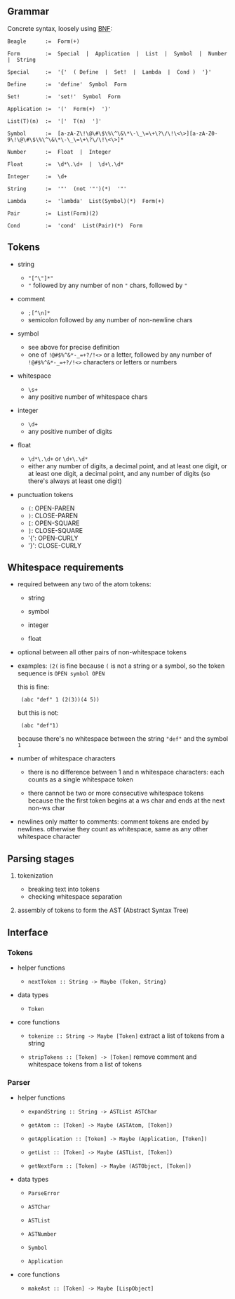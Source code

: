 
## Grammar ##

Concrete syntax, loosely using [BNF](http://en.wikipedia.org/wiki/Backus%E2%80%93Naur_Form):

    Beagle      :=  Form(+)
    
    Form        :=  Special  |  Application  |  List  |  Symbol  |  Number  |  String
    
    Special     :=  '{'  ( Define  |  Set!  |  Lambda  |  Cond )  '}'
    
    Define      :=  'define'  Symbol  Form
    
    Set!        :=  'set!'  Symbol  Form
    
    Application :=  '('  Form(+)  ')' 
    
    List(T)(n)  :=  '['  T(n)  ']'
    
    Symbol      :=  [a-zA-Z\!\@\#\$\%\^\&\*\-\_\=\+\?\/\!\<\>][a-zA-Z0-9\!\@\#\$\%\^\&\*\-\_\=\+\?\/\!\<\>]*
    
    Number      :=  Float  |  Integer
    
    Float       :=  \d*\.\d+  |  \d+\.\d*
    
    Integer     :=  \d+
    
    String      :=  '"'  (not '"')(*)  '"'
    
    Lambda      :=  'lambda'  List(Symbol)(*)  Form(+)
    
    Pair        :=  List(Form)(2)
    
    Cond        :=  'cond'  List(Pair)(*)  Form



## Tokens ##

 - string  

   - `"[^\"]*"`
   - `"` followed by any number of non `"` chars, followed by `"`

 - comment 

   - `;[^\n]*`
   - semicolon followed by any number of non-newline chars

 - symbol

   - see above for precise definition
   - one of `!@#$%^&*-_=+?/!<>` or a letter, followed by any number of `!@#$%^&*-_=+?/!<>`
     characters or letters or numbers

 - whitespace

   - `\s+`
   - any positive number of whitespace chars

 - integer

   - `\d+`
   - any positive number of digits

 - float

   - `\d*\.\d+` or `\d+\.\d*`
   - either any number of digits, a decimal point, and at least one digit, or
     at least one digit, a decimal point, and any number of digits (so there's
     always at least one digit)

 - punctuation tokens

   - `(`:  OPEN-PAREN
   - `)`:  CLOSE-PAREN
   - `[`:  OPEN-SQUARE
   - `]`:  CLOSE-SQUARE
   - '{':  OPEN-CURLY
   - '}':  CLOSE-CURLY


## Whitespace requirements ##

 - required between any two of the atom tokens:

   - string
 
   - symbol

   - integer

   - float

 - optional between all other pairs of non-whitespace tokens

 - examples: `(2(` is fine because `(` is not a string or
   a symbol, so the token sequence is `OPEN symbol OPEN`

   this is fine:

        (abc "def" 1 (2(3))(4 5))

   but this is not:

        (abc "def"1)

   because there's no whitespace between the string `"def"` and the symbol `1`

 - number of whitespace characters

   - there is no difference between 1 and n whitespace characters:  each counts
     as a single whitespace token

   - there cannot be two or more consecutive whitespace tokens because
     the the first token begins at a ws char and ends at the next non-ws char

 - newlines only matter to comments:  comment tokens are ended by newlines. 
   otherwise they count as whitespace, same as any other whitespace character



## Parsing stages ##

 1. tokenization
    - breaking text into tokens
    - checking whitespace separation

 2. assembly of tokens to form the AST (Abstract Syntax Tree)


## Interface ##

### Tokens ###

 - helper functions

   - `nextToken :: String -> Maybe (Token, String)`

 - data types
  
   - `Token`

 - core functions

   - `tokenize :: String -> Maybe [Token]`
      extract a list of tokens from a string

   - `stripTokens :: [Token] -> [Token]`
      remove comment and whitespace tokens from a list of tokens
   

### Parser ###

 - helper functions
 
   - `expandString :: String -> ASTList ASTChar`
  
   - `getAtom :: [Token] -> Maybe (ASTAtom, [Token])`

   - `getApplication :: [Token] -> Maybe (Application, [Token])`
 
   - `getList :: [Token] -> Maybe (ASTList, [Token])`

   - `getNextForm :: [Token] -> Maybe (ASTObject, [Token])`

 - data types

   - `ParseError`
   
   - `ASTChar`
   
   - `ASTList`
   
   - `ASTNumber`
   
   - `Symbol`
   
   - `Application`

 - core functions

   - `makeAst :: [Token] -> Maybe [LispObject]`

